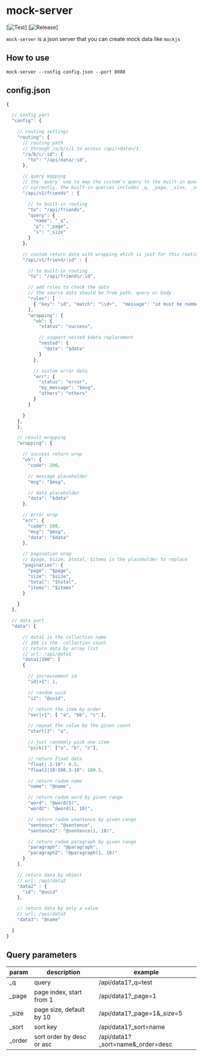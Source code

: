 # mock-server
[![Test](https://github.com/yaojianpin/mock-server/actions/workflows/test.yml/badge.svg)]
[![Release](https://github.com/yaojianpin/mock-server/actions/workflows/release.yml/badge.svg)]


`mock-server` is a json server that you can create mock data like `mockjs`

## How to use
```
mock-server --config config.json --port 8080
```

## config.json 

```js
{

  // config part
  "config": {

    // routing settings
    "routing": {
      // routing path
      // through /a/b/c/1 to access /api/<data>/1
      "/a/b/c/:id": { 
        "to": "/api/data/:id",
      },

      // query mapping
      // the `query` use to map the custom's query to the built-in queries.
      // currently, the built-in queries includes _q, _page, _size, _sort and _order.
      "/api/v1/friends" : {

        // to built-in routing
        "to": "/api/friends",
        "query": {
          "name": "_q",
          "p": "_page",
          "s": "_size"
        }
      }，

      // custom return data with wrapping which is just for this routing
      "/api/v1/friend/:id" : {

        // to built-in routing
        "to": "/api/friends/:id",

        // add rules to check the data
        // the source data should be from path, query or body
        "rules": [
          { "key": "id", "match": "\\d+",  "message": "id must be number" },
        ],
        "wrapping": {
          "ok": {
            "status": "success",

            // support nested $data replacement
            "nested": {
              "data": "$data"
            }
          },

          // custom error data
          "err": {
            "status": "error",
            "my_message": "$msg",
            "others": "others"
          }
        }

      }
    },
    },

    // result wrapping
    "wrapping": {

      // success return wrap
      "ok": {
        "code": 200,

        // message placeholder
        "msg": "$msg", 

        // data placeholder
        "data": "$data"
      },

      // error wrap
      "err": {
        "code": 500,
        "msg": "$msg",
        "data": "$data"
      },

      // pagination wrap
      // $page, $size, $total, $items is the placeholder to replace
      "pagination": {
        "page": "$page",
        "size": "$size",
        "total": "$total",
        "items": "$items"
      }

    }
  },

  // data part 
  "data": {

      // data1 is the collection name
      // 100 is the  collection count
      // return data by array list
      // url: /api/data1
      "data1|100": [
      {

        // increasement id
        "id|+1": 1,

        // random uuid
        "i2": "@uuid",

        // return the item by order 
        "ser|+1": [ "a", "bb", "c" ],

        // repeat the value by the given count
        "start|3": "a",

        // just randomly pick one item
        "pick|1": ["a", "b", "c"],

        // return float data
        "float|.1-10": 0.5,
        "float2|10-100.3-10": 100.5,

        // return radom name
        "name": "@name",

        // return radom word by given range
        "word": "@word(5)",
        "word2": "@word(1, 10)",

        // return radom wsentence by given range
        "sentence": "@sentence",
        "sentence2": "@sentence(1, 10)",

        // return radom paragraph by given range
        "paragraph": "@paragraph",
        "paragraph2": "@paragraph(1, 10)"
      }
    ],

    // return data by object
    // url: /api/data2
    "data2" : {
      "id": "@uuid"
    },

    // return data by only a value
    // url: /api/data3
    "data3": "@name"

  }
}

```

## Query parameters

param|description| example
----|----|----
_q|  query |  /api/data1?_q=test
_page| page index, start from 1 | /api/data1?_page=1
_size| page size, default by 10 | /api/data1?_page=1&_size=5
_sort| sort key | /api/data1?_sort=name
_order| sort order by desc or asc | /api/data1?_sort=name&_order=desc




